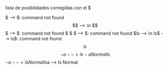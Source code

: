 lista de posibilidades corregidas con el $

$				--> $: command not found
$$				--> \n
$$$				--> $: command not found
$ $ $			--> $: command not found
$ls				--> \n
ls$				--> ls$: command not found
$$ls$$ $$-a		--> ls -a Normal
ls$$$-a			--> ls Normal
ls$a			--> ls Normal

